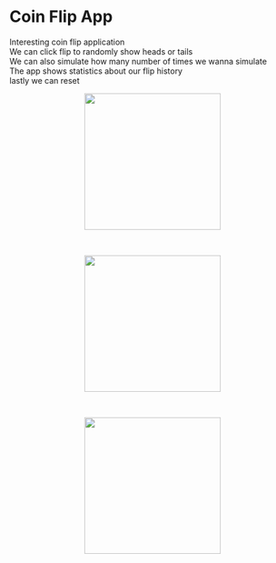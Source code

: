 # Coin Flip App
 Interesting coin flip application
 <br/>
 We can click flip to randomly show heads or tails<br/>
 We can also simulate how many number of times we wanna simulate<br/>
 The app shows statistics about our flip history<br/>
 lastly we can reset<br/>
 
 <p align="center">
  <img src="https://user-images.githubusercontent.com/81978998/131150716-eb258b2e-671f-4748-b55f-484b88a93106.png" width="240">
 </p>
 <br />
 <p align="center">
  <img src="https://user-images.githubusercontent.com/81978998/131150718-438f2e14-d26e-403e-8e68-c90d6a2748ce.png" width="240">
 </p>
 <br />
 <p align="center">
  <img src="https://user-images.githubusercontent.com/81978998/131150709-034143a9-4e4c-4d38-87f0-855c6e8b7a2c.png" width="240">
 </p>

